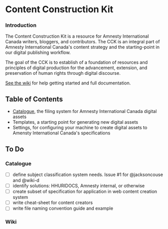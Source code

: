 Content Construction Kit
==========

### Introduction

The Content Construction Kit is a resource for Amnesty International Canada writers, bloggers, and contributors. The CCK is an integral part of Amnesty International Canada's content strategy and the starting-point in our digital publishing workflow.

The goal of the CCK is to establish of a foundation of resources and principles of digital production for the advancement, extension, and preservation of human rights through digital discourse.

[See the wiki](https://github.com/AmnestyInternational/ContentKit/wiki) for help getting started and full documentation.

## Table of Contents
- [Catalogue](https://github.com/AmnestyInternational/ContentKit/blob/master/catalogue.md), the filing system for Amnesty International Canada digital assets
- Templates, a starting point for generating new digital assets
- Settings, for configuring your machine to create digital assets to Amensty International Canada's specifications

## To Do

### Catalogue

- [ ] define subject classification system needs. Issue #1 for @jacksoncouse and @wiki-d
- [ ] identify solutions: HHURIDOCS, Amnesty internal, or otherwise
- [ ] create subset of specification for application in web content creation system
- [ ] write cheat-sheet for content creators
- [ ] write file naming convention guide and example

### Wiki
